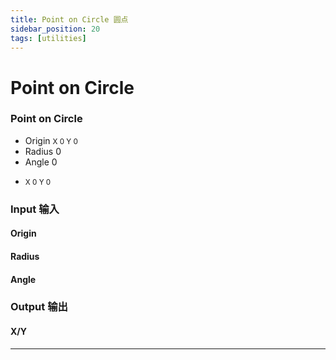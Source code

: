 ```yaml
---
title: Point on Circle 圆点
sidebar_position: 20
tags: [utilities]
---
```


# Point on Circle


<div className="patch-container">
    <div className="patch processor">
        <h3>Point on Circle</h3>
        <ul className="inputs">
            <li>Origin <small> X <span>0</span> Y <span>0</span></small></li>
            <li>Radius <span>0</span></li>
            <li>Angle <span>0</span></li>
        </ul>
        <ul className="outputs">
            <li><small> X <span>0</span> Y <span>0</span></small></li>
        </ul>
    </div>
</div>

<div className="port-descriptions">
<div className="inputs">

### Input 输入

#### Origin

#### Radius

#### Angle

</div>
<div className="outputs">

### Output 输出

#### X/Y

</div>
</div>


------
